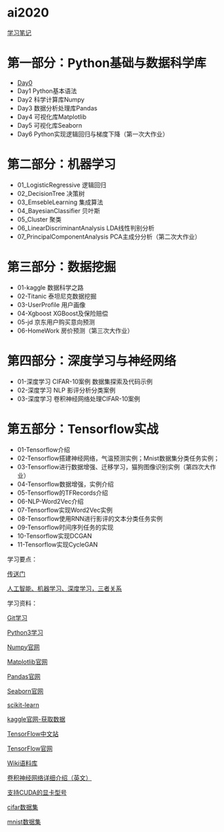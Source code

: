# ai2020

[学习笔记](study/README.md)

# 第一部分：Python基础与数据科学库

- [Day0](study/day0.md)
- Day1 Python基本语法
- Day2 科学计算库Numpy
- Day3 数据分析处理库Pandas
- Day4 可视化库Matplotlib
- Day5 可视化库Seaborn
- Day6 Python实现逻辑回归与梯度下降（第一次大作业）

# 第二部分：机器学习

- 01_LogisticRegressive  逻辑回归
- 02_DecisionTree  决策树
- 03_EmsebleLearning 集成算法
- 04_BayesianClassifier 贝叶斯
- 05_Cluster 聚类
- 06_LinearDiscriminantAnalysis LDA线性判别分析
- 07_PrincipalComponentAnalysis  PCA主成分分析（第二次大作业）

# 第三部分：数据挖掘

- 01-kaggle 数据科学之路
- 02-Titanic 泰坦尼克数据挖掘
- 03-UserProfile 用户画像
- 04-Xgboost XGBoost及保险赔偿
- 05-jd 京东用户购买意向预测
- 06-HomeWork 房价预测（第三次大作业）

# 第四部分：深度学习与神经网络

- 01-深度学习 CIFAR-10案例 数据集探索及代码示例
- 02-深度学习 NLP 影评分析分类案例
- 03-深度学习 卷积神经网络处理CIFAR-10案例

# 第五部分：Tensorflow实战

- 01-Tensorflow介绍
- 02-Tensorflow搭建神经网络，气温预测实例；Mnist数据集分类任务实例；
- 03-Tensorflow进行数据增强、迁移学习，猫狗图像识别实例（第四次大作业）
- 04-Tensorflow数据增强，实例介绍
- 05-Tensorflow的TFRecords介绍
- 06-NLP-Word2Vec介绍
- 07-Tensorflow实现Word2Vec实例
- 08-Tensorflow使用RNN进行影评的文本分类任务实例
- 09-Tensorflow时间序列任务的实现
- 10-Tensorflow实现DCGAN
- 11-Tensorflow实现CycleGAN

学习要点：

[传送门](study/point.md)

[人工智能、机器学习、深度学习，三者关系](study/relation.md)

学习资料：

[Git学习](https://git-scm.com/book/zh/v2)

[Python3学习](https://www.runoob.com/python3/python3-tutorial.html)

[Numpy官网](https://numpy.org/)

[Matplotlib官网](https://matplotlib.org/)

[Pandas官网](https://pandas.pydata.org/)

[Seaborn官网](http://seaborn.pydata.org/)

[scikit-learn](https://scikit-learn.org/stable/index.html)

[kaggle官网-获取数据](https://www.kaggle.com/)

[TensorFlow中文站](https://tensorflow.google.cn/)

[TensorFlow官网](https://www.tensorflow.org/)

[Wiki语料库](https://dumps.wikimedia.org/backup-index.html)

[卷积神经网络详细介绍（英文）](https://cs231n.github.io/convolutional-networks/)

[支持CUDA的显卡型号](https://developer.nvidia.com/cuda-gpus)

[cifar数据集](https://www.cs.toronto.edu/~kriz/cifar.html)

[mnist数据集](http://yann.lecun.com/exdb/mnist/)
